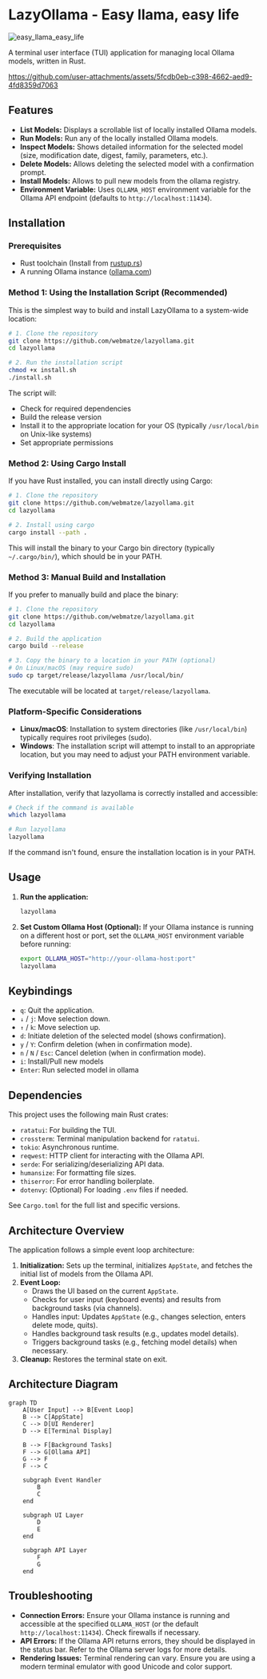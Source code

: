 # LazyOllama - Easy llama, easy life
![easy_llama_easy_life](https://github.com/user-attachments/assets/8dc90386-4f91-47d5-81c9-37e30feaea17)

A terminal user interface (TUI) application for managing local Ollama models, written in Rust.

https://github.com/user-attachments/assets/5fcdb0eb-c398-4662-aed9-4fd8359d7063

## Features

*   **List Models:** Displays a scrollable list of locally installed Ollama models.
*   **Run Models:** Run any of the locally installed Ollama models.
*   **Inspect Models:** Shows detailed information for the selected model (size, modification date, digest, family, parameters, etc.).
*   **Delete Models:** Allows deleting the selected model with a confirmation prompt.
*   **Install Models:** Allows to pull new models from the ollama registry.
*   **Environment Variable:** Uses `OLLAMA_HOST` environment variable for the Ollama API endpoint (defaults to `http://localhost:11434`).

## Installation

### Prerequisites

*   Rust toolchain (Install from [rustup.rs](https://rustup.rs/))
*   A running Ollama instance ([ollama.com](https://ollama.com/))

### Method 1: Using the Installation Script (Recommended)

This is the simplest way to build and install LazyOllama to a system-wide location:

```bash
# 1. Clone the repository
git clone https://github.com/webmatze/lazyollama.git
cd lazyollama

# 2. Run the installation script
chmod +x install.sh
./install.sh
```

The script will:
- Check for required dependencies
- Build the release version
- Install it to the appropriate location for your OS (typically `/usr/local/bin` on Unix-like systems)
- Set appropriate permissions

### Method 2: Using Cargo Install

If you have Rust installed, you can install directly using Cargo:

```bash
# 1. Clone the repository
git clone https://github.com/webmatze/lazyollama.git
cd lazyollama

# 2. Install using cargo
cargo install --path .
```

This will install the binary to your Cargo bin directory (typically `~/.cargo/bin/`), which should be in your PATH.

### Method 3: Manual Build and Installation

If you prefer to manually build and place the binary:

```bash
# 1. Clone the repository
git clone https://github.com/webmatze/lazyollama.git
cd lazyollama

# 2. Build the application
cargo build --release

# 3. Copy the binary to a location in your PATH (optional)
# On Linux/macOS (may require sudo)
sudo cp target/release/lazyollama /usr/local/bin/
```

The executable will be located at `target/release/lazyollama`.

### Platform-Specific Considerations

- **Linux/macOS**: Installation to system directories (like `/usr/local/bin`) typically requires root privileges (sudo).
- **Windows**: The installation script will attempt to install to an appropriate location, but you may need to adjust your PATH environment variable.

### Verifying Installation

After installation, verify that lazyollama is correctly installed and accessible:

```bash
# Check if the command is available
which lazyollama

# Run lazyollama
lazyollama
```

If the command isn't found, ensure the installation location is in your PATH.

## Usage

1.  **Run the application:**
    ```bash
    lazyollama
    ```
2.  **Set Custom Ollama Host (Optional):**
    If your Ollama instance is running on a different host or port, set the `OLLAMA_HOST` environment variable before running:
    ```bash
    export OLLAMA_HOST="http://your-ollama-host:port"
    lazyollama
    ```

## Keybindings

*   `q`: Quit the application.
*   `↓` / `j`: Move selection down.
*   `↑` / `k`: Move selection up.
*   `d`: Initiate deletion of the selected model (shows confirmation).
*   `y` / `Y`: Confirm deletion (when in confirmation mode).
*   `n` / `N` / `Esc`: Cancel deletion (when in confirmation mode).
*   `i`: Install/Pull new models
*   `Enter`: Run selected model in ollama

## Dependencies

This project uses the following main Rust crates:

*   `ratatui`: For building the TUI.
*   `crossterm`: Terminal manipulation backend for `ratatui`.
*   `tokio`: Asynchronous runtime.
*   `reqwest`: HTTP client for interacting with the Ollama API.
*   `serde`: For serializing/deserializing API data.
*   `humansize`: For formatting file sizes.
*   `thiserror`: For error handling boilerplate.
*   `dotenvy`: (Optional) For loading `.env` files if needed.

See `Cargo.toml` for the full list and specific versions.

## Architecture Overview

The application follows a simple event loop architecture:

1.  **Initialization:** Sets up the terminal, initializes `AppState`, and fetches the initial list of models from the Ollama API.
2.  **Event Loop:**
    *   Draws the UI based on the current `AppState`.
    *   Checks for user input (keyboard events) and results from background tasks (via channels).
    *   Handles input: Updates `AppState` (e.g., changes selection, enters delete mode, quits).
    *   Handles background task results (e.g., updates model details).
    *   Triggers background tasks (e.g., fetching model details) when necessary.
3.  **Cleanup:** Restores the terminal state on exit.

## Architecture Diagram

```mermaid
graph TD
    A[User Input] --> B[Event Loop]
    B --> C[AppState]
    C --> D[UI Renderer]
    D --> E[Terminal Display]
    
    B --> F[Background Tasks]
    F --> G[Ollama API]
    G --> F
    F --> C
    
    subgraph Event Handler
        B
        C
    end
    
    subgraph UI Layer
        D
        E
    end
    
    subgraph API Layer
        F
        G
    end
```

## Troubleshooting

*   **Connection Errors:** Ensure your Ollama instance is running and accessible at the specified `OLLAMA_HOST` (or the default `http://localhost:11434`). Check firewalls if necessary.
*   **API Errors:** If the Ollama API returns errors, they should be displayed in the status bar. Refer to the Ollama server logs for more details.
*   **Rendering Issues:** Terminal rendering can vary. Ensure you are using a modern terminal emulator with good Unicode and color support.
